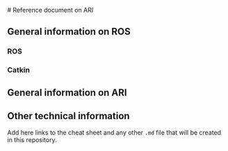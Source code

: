 # Reference document on ARI


## General information on ROS


### ROS


### Catkin


## General information on ARI


## Other technical information

Add here links to the cheat sheet and any other `.md` file that will be created in this repository.

